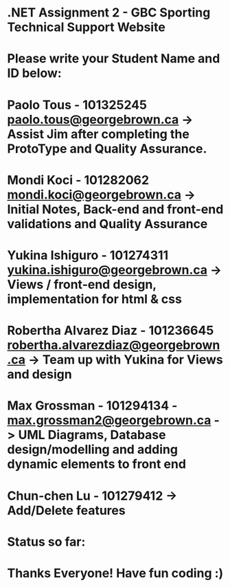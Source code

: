 # .NET Assignment 2 - GBC Sporting Technical Support Website
# Please write your Student Name and ID below:

# Paolo Tous - 101325245               paolo.tous@georgebrown.ca                             -> Assist Jim after completing the ProtoType and Quality Assurance.
# Mondi Koci - 101282062               mondi.koci@georgebrown.ca                             -> Initial Notes, Back-end and front-end validations and Quality Assurance
# Yukina Ishiguro - 101274311          yukina.ishiguro@georgebrown.ca                        -> Views / front-end design, implementation for html & css
# Robertha Alvarez Diaz - 101236645    robertha.alvarezdiaz@georgebrown.ca                   -> Team up with Yukina for Views and design
       
# Max Grossman - 101294134 -           max.grossman2@georgebrown.ca                          -> UML Diagrams, Database design/modelling and adding dynamic elements to front end
# Chun-chen Lu - 101279412                                                                   -> Add/Delete features

# Status so far: 

# Thanks Everyone! Have fun coding :)
